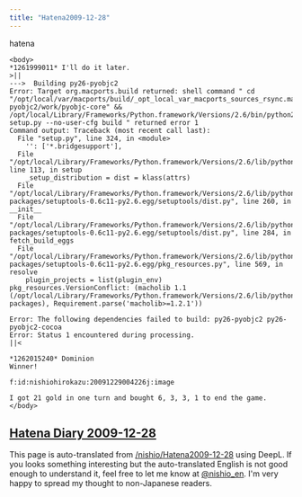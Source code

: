 ```yaml
---
title: "Hatena2009-12-28"
---
```


hatena

```
<body>
*1261999011* I'll do it later.
>||
--->  Building py26-pyobjc2
Error: Target org.macports.build returned: shell command " cd "/opt/local/var/macports/build/_opt_local_var_macports_sources_rsync.macports.org_release_ports_python_py26-pyobjc2/work/pyobjc-core" && /opt/local/Library/Frameworks/Python.framework/Versions/2.6/bin/python2.6 setup.py --no-user-cfg build " returned error 1
Command output: Traceback (most recent call last):
  File "setup.py", line 324, in <module>
    '': ['*.bridgesupport'],
  File "/opt/local/Library/Frameworks/Python.framework/Versions/2.6/lib/python2.6/distutils/core.py", line 113, in setup
    _setup_distribution = dist = klass(attrs)
  File "/opt/local/Library/Frameworks/Python.framework/Versions/2.6/lib/python2.6/site-packages/setuptools-0.6c11-py2.6.egg/setuptools/dist.py", line 260, in __init__
  File "/opt/local/Library/Frameworks/Python.framework/Versions/2.6/lib/python2.6/site-packages/setuptools-0.6c11-py2.6.egg/setuptools/dist.py", line 284, in fetch_build_eggs
  File "/opt/local/Library/Frameworks/Python.framework/Versions/2.6/lib/python2.6/site-packages/setuptools-0.6c11-py2.6.egg/pkg_resources.py", line 569, in resolve
    plugin_projects = list(plugin_env)
pkg_resources.VersionConflict: (macholib 1.1 (/opt/local/Library/Frameworks/Python.framework/Versions/2.6/lib/python2.6/site-packages), Requirement.parse('macholib>=1.2.1'))

Error: The following dependencies failed to build: py26-pyobjc2 py26-pyobjc2-cocoa
Error: Status 1 encountered during processing.
||<

*1262015240* Dominion
Winner!

f:id:nishiohirokazu:20091229004226j:image

I got 21 gold in one turn and bought 6, 3, 3, 1 to end the game.
</body>
```


[Hatena Diary 2009-12-28](https://nishiohirokazu.hatenadiary.org/archive/2009/12/28)
---
This page is auto-translated from [/nishio/Hatena2009-12-28](https://scrapbox.io/nishio/Hatena2009-12-28) using DeepL. If you looks something interesting but the auto-translated English is not good enough to understand it, feel free to let me know at [@nishio_en](https://twitter.com/nishio_en). I'm very happy to spread my thought to non-Japanese readers.